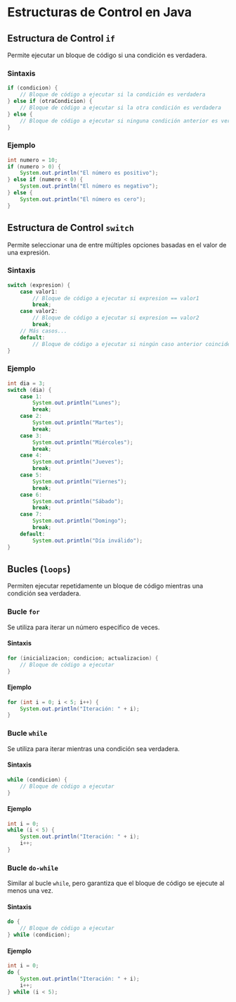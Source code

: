 # Estructuras de Control en Java

## Estructura de Control `if`
Permite ejecutar un bloque de código si una condición es verdadera.

### Sintaxis
```java
if (condicion) {
    // Bloque de código a ejecutar si la condición es verdadera
} else if (otraCondicion) {
    // Bloque de código a ejecutar si la otra condición es verdadera
} else {
    // Bloque de código a ejecutar si ninguna condición anterior es verdadera
}
```

### Ejemplo
```java
int numero = 10;
if (numero > 0) {
    System.out.println("El número es positivo");
} else if (numero < 0) {
    System.out.println("El número es negativo");
} else {
    System.out.println("El número es cero");
}
```

## Estructura de Control `switch`
Permite seleccionar una de entre múltiples opciones basadas en el valor de una expresión.

### Sintaxis
```java
switch (expresion) {
    case valor1:
        // Bloque de código a ejecutar si expresion == valor1
        break;
    case valor2:
        // Bloque de código a ejecutar si expresion == valor2
        break;
    // Más casos...
    default:
        // Bloque de código a ejecutar si ningún caso anterior coincide
}
```

### Ejemplo
```java
int dia = 3;
switch (dia) {
    case 1:
        System.out.println("Lunes");
        break;
    case 2:
        System.out.println("Martes");
        break;
    case 3:
        System.out.println("Miércoles");
        break;
    case 4:
        System.out.println("Jueves");
        break;
    case 5:
        System.out.println("Viernes");
        break;
    case 6:
        System.out.println("Sábado");
        break;
    case 7:
        System.out.println("Domingo");
        break;
    default:
        System.out.println("Día inválido");
}
```

## Bucles (`loops`)
Permiten ejecutar repetidamente un bloque de código mientras una condición sea verdadera.

### Bucle `for`
Se utiliza para iterar un número específico de veces.

#### Sintaxis
```java
for (inicializacion; condicion; actualizacion) {
    // Bloque de código a ejecutar
}
```

#### Ejemplo
```java
for (int i = 0; i < 5; i++) {
    System.out.println("Iteración: " + i);
}
```

### Bucle `while`
Se utiliza para iterar mientras una condición sea verdadera.

#### Sintaxis
```java
while (condicion) {
    // Bloque de código a ejecutar
}
```

#### Ejemplo
```java
int i = 0;
while (i < 5) {
    System.out.println("Iteración: " + i);
    i++;
}
```

### Bucle `do-while`
Similar al bucle `while`, pero garantiza que el bloque de código se ejecute al menos una vez.

#### Sintaxis
```java
do {
    // Bloque de código a ejecutar
} while (condicion);
```

#### Ejemplo
```java
int i = 0;
do {
    System.out.println("Iteración: " + i);
    i++;
} while (i < 5);
```
